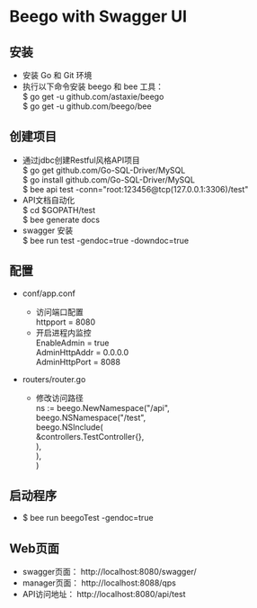 # Beego with Swagger UI

## 安装
* 安装 Go 和 Git 环境
* 执行以下命令安装 beego 和 bee 工具：\
  $ go get -u github.com/astaxie/beego \
  $ go get -u github.com/beego/bee

## 创建项目
* 通过jdbc创建Restful风格API项目 \
  $ go get github.com/Go-SQL-Driver/MySQL \
  $ go install github.com/Go-SQL-Driver/MySQL \
  $ bee api test -conn="root:123456@tcp(127.0.0.1:3306)/test"
* API文档自动化 \
  $ cd $GOPATH/test \
  $ bee generate docs 
* swagger 安装\
  $ bee run test -gendoc=true -downdoc=true

## 配置
* conf/app.conf
  * 访问端口配置\
    httpport = 8080
  * 开启进程内监控\
    EnableAdmin = true\
    AdminHttpAddr = 0.0.0.0\
    AdminHttpPort = 8088

* routers/router.go 
  * 修改访问路径 \
    ns := beego.NewNamespace("/api", \
        beego.NSNamespace("/test", \
			beego.NSInclude( \
				&controllers.TestController{}, \
			), \
		),\
	)

## 启动程序
* $ bee run beegoTest -gendoc=true

## Web页面
* swagger页面：
  http://localhost:8080/swagger/
* manager页面：
  http://localhost:8088/qps
* API访问地址：
  http://localhost:8080/api/test
